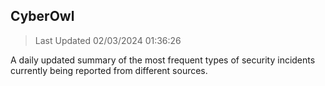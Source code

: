 ## CyberOwl 
> Last Updated 02/03/2024 01:36:26 


A daily updated summary of the most frequent types of security incidents currently being reported from different sources.

